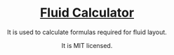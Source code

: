 <h1 align="center"><a href="https://jynxio.github.io/fluid-calculator/">Fluid Calculator</a></h1>
<p align="center">It is used to calculate formulas required for fluid layout.</p>
<p align="center">It is MIT licensed.</p>
